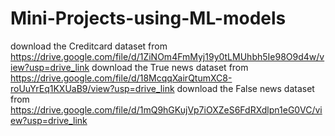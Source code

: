 # Mini-Projects-using-ML-models
download the Creditcard dataset from https://drive.google.com/file/d/1ZiNOm4FmMyj19y0tLMUhbh5Ie98O9d4w/view?usp=drive_link
download the True news dataset from https://drive.google.com/file/d/18McqqXairQtumXC8-roUuYrEq1KXUaB9/view?usp=drive_link
download the False news dataset from https://drive.google.com/file/d/1mQ9hGKujVp7iOXZeS6FdRXdlpn1eG0VC/view?usp=drive_link

